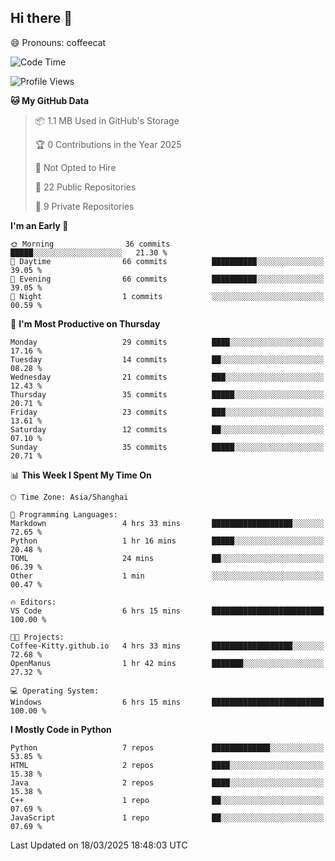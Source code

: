 ## Hi there 👋
😄 Pronouns: coffeecat

<!--START_SECTION:waka-->
![Code Time](http://img.shields.io/badge/Code%20Time-37%20hrs%2025%20mins-blue)

![Profile Views](http://img.shields.io/badge/Profile%20Views-2-blue)

**🐱 My GitHub Data** 

> 📦 1.1 MB Used in GitHub's Storage 
 > 
> 🏆 0 Contributions in the Year 2025
 > 
> 🚫 Not Opted to Hire
 > 
> 📜 22 Public Repositories 
 > 
> 🔑 9 Private Repositories 
 > 
**I'm an Early 🐤** 

```text
🌞 Morning                36 commits          █████░░░░░░░░░░░░░░░░░░░░   21.30 % 
🌆 Daytime                66 commits          ██████████░░░░░░░░░░░░░░░   39.05 % 
🌃 Evening                66 commits          ██████████░░░░░░░░░░░░░░░   39.05 % 
🌙 Night                  1 commits           ░░░░░░░░░░░░░░░░░░░░░░░░░   00.59 % 
```
📅 **I'm Most Productive on Thursday** 

```text
Monday                   29 commits          ████░░░░░░░░░░░░░░░░░░░░░   17.16 % 
Tuesday                  14 commits          ██░░░░░░░░░░░░░░░░░░░░░░░   08.28 % 
Wednesday                21 commits          ███░░░░░░░░░░░░░░░░░░░░░░   12.43 % 
Thursday                 35 commits          █████░░░░░░░░░░░░░░░░░░░░   20.71 % 
Friday                   23 commits          ███░░░░░░░░░░░░░░░░░░░░░░   13.61 % 
Saturday                 12 commits          ██░░░░░░░░░░░░░░░░░░░░░░░   07.10 % 
Sunday                   35 commits          █████░░░░░░░░░░░░░░░░░░░░   20.71 % 
```


📊 **This Week I Spent My Time On** 

```text
🕑︎ Time Zone: Asia/Shanghai

💬 Programming Languages: 
Markdown                 4 hrs 33 mins       ██████████████████░░░░░░░   72.65 % 
Python                   1 hr 16 mins        █████░░░░░░░░░░░░░░░░░░░░   20.48 % 
TOML                     24 mins             ██░░░░░░░░░░░░░░░░░░░░░░░   06.39 % 
Other                    1 min               ░░░░░░░░░░░░░░░░░░░░░░░░░   00.47 % 

🔥 Editors: 
VS Code                  6 hrs 15 mins       █████████████████████████   100.00 % 

🐱‍💻 Projects: 
Coffee-Kitty.github.io   4 hrs 33 mins       ██████████████████░░░░░░░   72.68 % 
OpenManus                1 hr 42 mins        ███████░░░░░░░░░░░░░░░░░░   27.32 % 

💻 Operating System: 
Windows                  6 hrs 15 mins       █████████████████████████   100.00 % 
```

**I Mostly Code in Python** 

```text
Python                   7 repos             █████████████░░░░░░░░░░░░   53.85 % 
HTML                     2 repos             ████░░░░░░░░░░░░░░░░░░░░░   15.38 % 
Java                     2 repos             ████░░░░░░░░░░░░░░░░░░░░░   15.38 % 
C++                      1 repo              ██░░░░░░░░░░░░░░░░░░░░░░░   07.69 % 
JavaScript               1 repo              ██░░░░░░░░░░░░░░░░░░░░░░░   07.69 % 
```




 Last Updated on 18/03/2025 18:48:03 UTC
<!--END_SECTION:waka-->


<!--
**Coffee-Kitty/Coffee-Kitty** is a ✨ _special_ ✨ repository because its `README.md` (this file) appears on your GitHub profile.

Here are some ideas to get you started:

- 🔭 I’m currently working on ...
- 🌱 I’m currently learning ...
- 👯 I’m looking to collaborate on ...
- 🤔 I’m looking for help with ...
- 💬 Ask me about ...
- 📫 How to reach me: ...
- 😄 Pronouns: ...
- ⚡ Fun fact: ...
-->


<!-- 

WakaTime 是一款强大的开发者时间跟踪和生产力分析工具，它可以帮助开发者更好地了解自己的工作习惯、评估工作效率，在开发者群体中广受欢迎。

[配置教程](https://blog.csdn.net/weixin_43233914/article/details/126087735)

 -->






